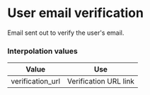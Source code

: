 # User email verification

Email sent out to verify the user's email.

### Interpolation values

| Value            | Use |
| ---------------- | :-: |
| verification_url | Verification URL link |

